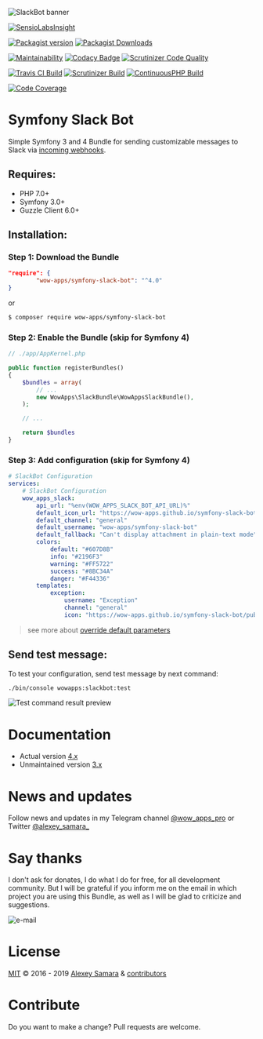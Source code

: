 ![SlackBot banner](https://wow-apps.github.io/symfony-slack-bot/assets/images/symfony_slack_bot_banner_4_brand.png)

[![SensioLabsInsight](https://insight.sensiolabs.com/projects/9e427ba8-ceee-47a4-aeef-a788b9875064/big.png)](https://insight.sensiolabs.com/projects/9e427ba8-ceee-47a4-aeef-a788b9875064)

[![Packagist version](https://img.shields.io/packagist/v/wow-apps/symfony-slack-bot.svg?style=popuot&label=Packagist%20version)](https://packagist.org/packages/wow-apps/symfony-slack-bot)
[![Packagist Downloads](https://img.shields.io/packagist/dt/wow-apps/symfony-slack-bot.svg?style=popuot&label=Packagist%20downloads)](https://packagist.org/packages/wow-apps/symfony-slack-bot)

[![Maintainability](https://api.codeclimate.com/v1/badges/0d4949059680c44b33ba/maintainability)](https://codeclimate.com/github/wow-apps/symfony-slack-bot/maintainability)
[![Codacy Badge](https://api.codacy.com/project/badge/Grade/ce3fffd811f2463a94ed4065a341885a)](https://app.codacy.com/app/lion-samara/symfony-slack-bot?utm_source=github.com&utm_medium=referral&utm_content=wow-apps/symfony-slack-bot&utm_campaign=Badge_Grade_Dashboard)
[![Scrutinizer Code Quality](https://scrutinizer-ci.com/g/wow-apps/symfony-slack-bot/badges/quality-score.png?b=master)](https://scrutinizer-ci.com/g/wow-apps/symfony-slack-bot/?branch=master)

[![Travis CI Build](https://img.shields.io/travis/wow-apps/symfony-slack-bot.svg?style=popuot&label=Travis%20CI%20build)](https://travis-ci.org/wow-apps/symfony-slack-bot)
[![Scrutinizer Build](https://img.shields.io/scrutinizer/build/g/wow-apps/symfony-slack-bot.svg?style=popout&label=Scrutinizer%20build)](https://scrutinizer-ci.com/g/wow-apps/symfony-slack-bot/?branch=master)
[![ContinuousPHP Build](https://img.shields.io/continuousphp/git-hub/wow-apps/symfony-slack-bot/master.svg?style=popout&label=ContinuousPHP%20build)](https://app.continuousphp.com/git-hub/wow-apps/symfony-slack-bot)

[![Code Coverage](https://img.shields.io/scrutinizer/coverage/g/wow-apps/symfony-slack-bot.svg?style=popout&label=Code%20coverage)](https://scrutinizer-ci.com/g/wow-apps/symfony-slack-bot/?branch=master)

# Symfony Slack Bot

Simple Symfony 3 and 4 Bundle for sending customizable messages to Slack via [incoming webhooks](https://api.slack.com/incoming-webhooks).

## Requires:

* PHP 7.0+
* Symfony 3.0+
* Guzzle Client 6.0+

## Installation:

### Step 1: Download the Bundle

```json
"require": {
        "wow-apps/symfony-slack-bot": "^4.0"
}
```

or

```bash
$ composer require wow-apps/symfony-slack-bot 
```

### Step 2: Enable the Bundle (skip for Symfony 4)

```php
// ./app/AppKernel.php

public function registerBundles()
{
    $bundles = array(
        // ...
        new WowApps\SlackBundle\WowAppsSlackBundle(),
    );

    // ...

    return $bundles
}
```


### Step 3: Add configuration (skip for Symfony 4)

```yaml
# SlackBot Configuration
services:
    # SlackBot Configuration
    wow_apps_slack:
        api_url: "%env(WOW_APPS_SLACK_BOT_API_URL)%"
        default_icon_url: "https://wow-apps.github.io/symfony-slack-bot/public/message-icon.png"
        default_channel: "general"
        default_username: "wow-apps/symfony-slack-bot"
        default_fallback: "Can't display attachment in plain-text mode"
        colors:
            default: "#607D8B"
            info: "#2196F3"
            warning: "#FF5722"
            success: "#8BC34A"
            danger: "#F44336"
        templates:
            exception:
                username: "Exception"
                channel: "general"
                icon: "https://wow-apps.github.io/symfony-slack-bot/public/exception-icon.png"
```

> see more about [override default parameters](https://wow-apps.github.io/symfony-slack-bot/docs/#/4x/configuring?id=override-default-parameters)

## Send test message:

To test your configuration, send test message by next command:

```bash
./bin/console wowapps:slackbot:test
```

![Test command result preview](https://wow-apps.github.io/symfony-slack-bot/assets/images/docs/testing-1.jpg)


# Documentation
* Actual version [4.x](https://wow-apps.github.io/symfony-slack-bot/docs/)
* Unmaintained version [3.x](https://wow-apps.github.io/symfony-slack-bot/docs/#/3x/installation)
    
# News and updates

Follow news and updates in my Telegram channel [@wow_apps_pro](https://t.me/wow_apps_pro) or Twitter [@alexey_samara_](https://twitter.com/alexey_samara_)

# Say thanks

I don't ask for donates, I do what I do for free, for all development community. But I will be grateful if you inform me on the email in which project you are using this Bundle, as well as I will be glad to criticize and suggestions. 

![e-mail](https://img.shields.io/badge/e--mail%3A-lion.samara%40gmail.com-lightgrey.svg?style=flat-square)

# License

[MIT](https://github.com/wow-apps/symfony-slack-bot/blob/master/LICENSE) © 2016 - 2019 [Alexey Samara](https://wow-apps.pro) & [contributors](https://github.com/wow-apps/symfony-slack-bot/graphs/contributors)

# Contribute

Do you want to make a change? Pull requests are welcome.
